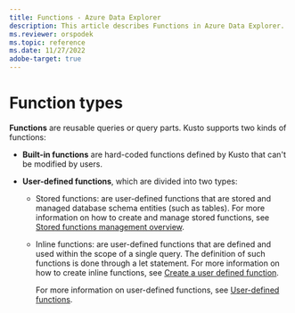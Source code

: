```yaml
---
title: Functions - Azure Data Explorer
description: This article describes Functions in Azure Data Explorer.
ms.reviewer: orspodek
ms.topic: reference
ms.date: 11/27/2022
adobe-target: true
---
```


# Function types

**Functions** are reusable queries or query parts. Kusto supports two
kinds of functions:

* **Built-in functions** are hard-coded functions defined by Kusto that can't be
  modified by users.

* **User-defined functions**, which are divided into two types:

  * Stored functions: are user-defined functions that are stored and managed database schema entities (such as tables).
For more information on how to create and manage stored functions, see [Stored functions management overview](../../management/functions.md).

  * Inline functions: are user-defined functions that are defined and used within the scope of a single query. The definition of such functions is done through a let statement. For more information on how to create inline functions, see [Create a user defined function](/azure/data-explorer/kusto/query/letstatement?branch=pr-en-us-3680#create-a-user-defined-function-with-scalar-calculation).

    For more information on user-defined functions, see [User-defined functions](./user-defined-functions.md).
